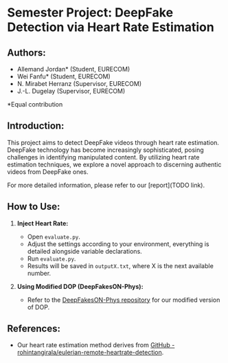 # Semester Project: DeepFake Detection via Heart Rate Estimation

## Authors:
- Allemand Jordan\* (Student, EURECOM)
- Wei Fanfu\* (Student, EURECOM)
- N. Mirabet Herranz (Supervisor, EURECOM)
- J.-L. Dugelay (Supervisor, EURECOM)

\*Equal contribution

## Introduction:
This project aims to detect DeepFake videos through heart rate estimation. DeepFake technology has become increasingly sophisticated, posing challenges in identifying manipulated content. By utilizing heart rate estimation techniques, we explore a novel approach to discerning authentic videos from DeepFake ones.

For more detailed information, please refer to our [report](TODO link).

## How to Use:
1. **Inject Heart Rate:**
    - Open `evaluate.py`.
    - Adjust the settings according to your environment, everything is detailed alongside variable declarations.
    - Run `evaluate.py`.
    - Results will be saved in `outputX.txt`, where X is the next available number.

2. **Using Modified DOP (DeepFakesON-Phys):**
    - Refer to the [DeepFakesON-Phys repository](https://github.com/BiDAlab/DeepFakesON-Phys) for our modified version of DOP.

## References:
- Our heart rate estimation method derives from [GitHub - rohintangirala/eulerian-remote-heartrate-detection](https://github.com/rohintangirala/eulerian-remote-heartrate-detection).
